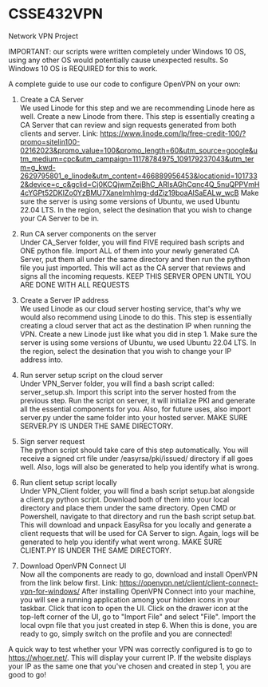 # CSSE432VPN

Network VPN Project

IMPORTANT: our scripts were written completely under Windows 10 OS, using any other OS would potentially cause unexpected results. So Windows 10 OS is REQUIRED for this to work. 

A complete guide to use our code to configure OpenVPN on your own:

1. Create a CA Server <br />
We used Linode for this step and we are recommending Linode here as well. Create a new Linode from there. This step is essentially creating a CA Server that can review and sign requests generated from both clients and server.
Link: https://www.linode.com/lp/free-credit-100/?promo=sitelin100-02162023&promo_value=100&promo_length=60&utm_source=google&utm_medium=cpc&utm_campaign=11178784975_109179237043&utm_term=g_kwd-2629795801_e_linode&utm_content=466889956453&locationid=1017332&device=c_c&gclid=Cj0KCQjwmZejBhC_ARIsAGhCqnc4Q_5nuQPPVmH4cYGPt52DKIZo0YzBMU7XanelmhImg-ddZiz19boaAlSaEALw_wcB
Make sure the server is using some versions of Ubuntu, we used Ubuntu 22.04 LTS. In the region, select the desination that you wish to change your CA Server to be in.

2. Run CA server components on the server <br />
Under CA_Server folder, you will find FIVE required bash scripts and ONE python file. Import ALL of them into your newly generated CA Server, put them all under the same directory and then run the python file you just imported. This will act as the CA server that reviews and signs all the incoming requests. 
KEEP THIS SERVER OPEN UNTIL YOU ARE DONE WITH ALL REQUESTS

3. Create a Server IP address <br />
We used Linode as our cloud server hosting service, that's why we would also recommend using Linode to do this. This step is essentially creating a cloud server that act as the destination IP when running the VPN. Create a new Linode just like what you did in step 1.
Make sure the server is using some versions of Ubuntu, we used Ubuntu 22.04 LTS. In the region, select the desination that you wish to change your IP address into.

4. Run server setup script on the cloud server <br />
Under VPN_Server folder, you will find a bash script called: server_setup.sh. Import this script into the server hosted from the previous step. Run the script on server, it will initialize PKI and generate all the essential components for you. 
Also, for future uses, also import server.py under the same folder into your hosted server. MAKE SURE SERVER.PY IS UNDER THE SAME DIRECTORY.

5. Sign server request <br />
The python script should take care of this step automatically. You will receive a signed crt file under /easyrsa/pki/issued/ directory if all goes well. Also, logs will also be generated to help you identify what is wrong. 

6. Run client setup script locally <br />
Under VPN_Client folder, you will find a bash script setup.bat alongside a client.py python script. Download both of them into your local directory and place them under the same directory. Open CMD or Powershell, navigate to that directory and run the bash script setup.bat. This will download and unpack EasyRsa for you locally and generate a client requests that will be used for CA Server to sign. Again, logs will be generated to help you identify what went wrong. MAKE SURE CLIENT.PY IS UNDER THE SAME DIRECTORY.

7. Download OpenVPN Connect UI <br />
Now all the components are ready to go, download and install OpenVPN from the link below first.
Link: https://openvpn.net/client/client-connect-vpn-for-windows/
After installing OpenVPN Connect into your machine, you will see a running application among your hidden icons in your taskbar. Click that icon to open the UI. Click on the drawer icon at the top-left corner of the UI, go to "Import File" and select "File". Import the local ovpn file that you just created in step 6. When this is done, you are ready to go, simply switch on the profile and you are connected!

A quick way to test whether your VPN was correctly configured is to go to https://whoer.net/. This will display your current IP. If the website displays your IP as the same one that you've chosen and created in step 1, you are good to go!
